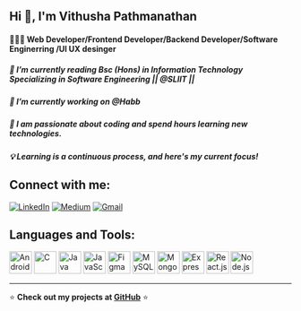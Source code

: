 ## Hi 👋, I'm Vithusha Pathmanathan

#### 👩🏻‍💻 Web Developer/Frontend Developer/Backend Developer/Software Enginerring /UI UX desinger 

##### 🌱 I’m currently reading Bsc (Hons) in Information Technology Specializing in Software Engineering || @SLIIT ||
##### 🔭 I’m currently working on @Habb
##### 💬 I am passionate about coding and spend hours learning new technologies.
##### 💡 Learning is a continuous process, and here's my current focus!  




## Connect with me:
[![LinkedIn](https://img.shields.io/badge/LinkedIn-%230077B5.svg?style=for-the-badge&logo=linkedin&logoColor=white)](https://www.linkedin.com/in/[your-profile](https://www.linkedin.com/in/vithusha-pathmanathan-8b356828a?utm_source=share&utm_campaign=share_via&utm_content=profile&utm_medium=ios_app)/)
[![Medium](https://img.shields.io/badge/Medium-%23000000.svg?style=for-the-badge&logo=medium&logoColor=white)](https://medium.com/[@your-medium-username](https://medium.com/@vithusha_))
[![Gmail](https://img.shields.io/badge/Gmail-D14836?style=for-the-badge&logo=gmail&logoColor=white)](mailto:vithusha014@gmail.com)





## Languages and Tools:
<p align="left">
  <img src="https://cdn.jsdelivr.net/gh/devicons/devicon/icons/android/android-original.svg" alt="Android" width="40" height="40"/>
  <img src="https://cdn.jsdelivr.net/gh/devicons/devicon/icons/c/c-original.svg" alt="C" width="40" height="40"/>
  <img src="https://cdn.jsdelivr.net/gh/devicons/devicon/icons/java/java-original.svg" alt="Java" width="40" height="40"/>
  <img src="https://cdn.jsdelivr.net/gh/devicons/devicon/icons/javascript/javascript-original.svg" alt="JavaScript" width="40" height="40"/>
  <img src="https://cdn.jsdelivr.net/gh/devicons/devicon/icons/figma/figma-original.svg" alt="Figma" width="40" height="40"/>
  <img src="https://cdn.jsdelivr.net/gh/devicons/devicon/icons/mysql/mysql-original.svg" alt="MySQL" width="40" height="40"/>
  <img src="https://cdn.jsdelivr.net/gh/devicons/devicon/icons/mongodb/mongodb-original.svg" alt="MongoDB" width="40" height="40"/>
  <img src="https://cdn.jsdelivr.net/gh/devicons/devicon/icons/express/express-original.svg" alt="Express.js" width="40" height="40"/>
  <img src="https://cdn.jsdelivr.net/gh/devicons/devicon/icons/react/react-original.svg" alt="React.js" width="40" height="40"/>
  <img src="https://cdn.jsdelivr.net/gh/devicons/devicon/icons/nodejs/nodejs-original.svg" alt="Node.js" width="40" height="40"/>


 

</p>

---

⭐ **Check out my projects at [GitHub](https://github.com/your-github-Vithusha14/)** ⭐
